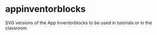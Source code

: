 # appinventorblocks
SVG versions of the App Inventorblocks to be used in tutorials or in the classroom.
